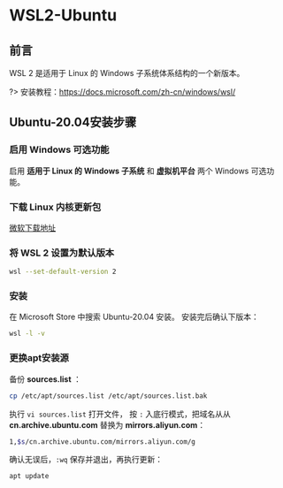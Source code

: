 # WSL2-Ubuntu

## 前言

WSL 2 是适用于 Linux 的 Windows 子系统体系结构的一个新版本。  

?> 安装教程：<https://docs.microsoft.com/zh-cn/windows/wsl/>

## Ubuntu-20.04安装步骤

### 启用 Windows 可选功能

启用 **适用于 Linux 的 Windows 子系统** 和 **虚拟机平台** 两个 Windows 可选功能。

### 下载 Linux 内核更新包

[微软下载地址](<https://docs.microsoft.com/zh-cn/windows/wsl/install-manual#step-4---download-the-linux-kernel-update-package>)

### 将 WSL 2 设置为默认版本

``` bash
wsl --set-default-version 2
```

### 安装

在 Microsoft Store 中搜索 Ubuntu-20.04 安装。
安装完后确认下版本：

``` bash
wsl -l -v
```

### 更换apt安装源

备份 **sources.list** ：

``` bash
cp /etc/apt/sources.list /etc/apt/sources.list.bak
```

执行 `vi sources.list` 打开文件， 按 `:` 入底行模式，把域名从从 **cn.archive.ubuntu.com** 替换为 **mirrors.aliyun.com**：

``` bash
1,$s/cn.archive.ubuntu.com/mirrors.aliyun.com/g
```

确认无误后，`:wq` 保存并退出，再执行更新：

``` bash
apt update
```

